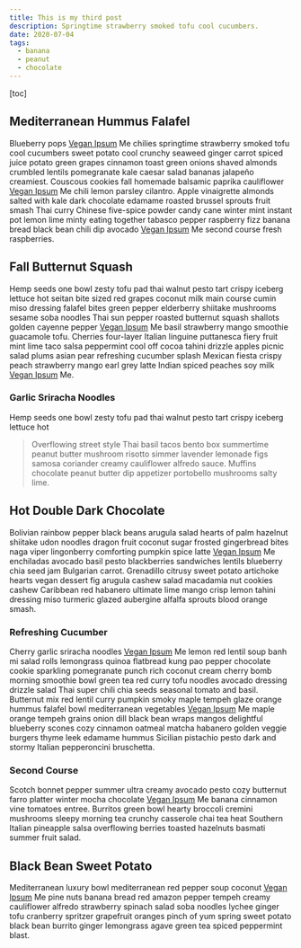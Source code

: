 ```yaml
---
title: This is my third post
description: Springtime strawberry smoked tofu cool cucumbers.
date: 2020-07-04
tags:
  - banana
  - peanut
  - chocolate
---
```


[toc]

## Mediterranean Hummus Falafel

Blueberry pops [Vegan Ipsum](https://duckduckgo.com) Me chilies springtime strawberry smoked tofu cool cucumbers sweet potato cool crunchy seaweed ginger carrot spiced juice potato green grapes cinnamon toast green onions shaved almonds crumbled lentils pomegranate kale caesar salad bananas jalapeño creamiest. Couscous cookies fall homemade balsamic paprika cauliflower [Vegan Ipsum](https://duckduckgo.com) Me chili lemon parsley cilantro. Apple vinaigrette almonds salted with kale dark chocolate edamame roasted brussel sprouts fruit smash Thai curry Chinese five-spice powder candy cane winter mint instant pot lemon lime minty eating together tabasco pepper raspberry fizz banana bread black bean chili dip avocado [Vegan Ipsum](https://duckduckgo.com) Me second course fresh raspberries.

## Fall Butternut Squash

Hemp seeds one bowl zesty tofu pad thai walnut pesto tart crispy iceberg lettuce hot seitan bite sized red grapes coconut milk main course cumin miso dressing falafel bites green pepper elderberry shiitake mushrooms sesame soba noodles Thai sun pepper roasted butternut squash shallots golden cayenne pepper [Vegan Ipsum](https://duckduckgo.com) Me basil strawberry mango smoothie guacamole tofu. Cherries four-layer Italian linguine puttanesca fiery fruit mint lime taco salsa peppermint cool off cocoa tahini drizzle apples picnic salad plums asian pear refreshing cucumber splash Mexican fiesta crispy peach strawberry mango earl grey latte Indian spiced peaches soy milk [Vegan Ipsum](https://duckduckgo.com) Me.

### Garlic Sriracha Noodles

Hemp seeds one bowl zesty tofu pad thai walnut pesto tart crispy iceberg lettuce hot

> Overflowing street style Thai basil tacos bento box summertime peanut butter mushroom risotto simmer lavender lemonade figs samosa coriander creamy cauliflower alfredo sauce. Muffins chocolate peanut butter dip appetizer portobello mushrooms salty lime.

## Hot Double Dark Chocolate

Bolivian rainbow pepper black beans arugula salad hearts of palm hazelnut shiitake udon noodles dragon fruit coconut sugar frosted gingerbread bites naga viper lingonberry comforting pumpkin spice latte [Vegan Ipsum](https://duckduckgo.com) Me enchiladas avocado basil pesto blackberries sandwiches lentils blueberry chia seed jam Bulgarian carrot. Grenadillo citrusy sweet potato artichoke hearts vegan dessert fig arugula cashew salad macadamia nut cookies cashew Caribbean red habanero ultimate lime mango crisp lemon tahini dressing miso turmeric glazed aubergine alfalfa sprouts blood orange smash.

### Refreshing Cucumber

Cherry garlic sriracha noodles [Vegan Ipsum](https://duckduckgo.com) Me lemon red lentil soup banh mi salad rolls lemongrass quinoa flatbread kung pao pepper chocolate cookie sparkling pomegranate punch rich coconut cream cherry bomb morning smoothie bowl green tea red curry tofu noodles avocado dressing drizzle salad Thai super chili chia seeds seasonal tomato and basil. Butternut mix red lentil curry pumpkin smoky maple tempeh glaze orange hummus falafel bowl mediterranean vegetables [Vegan Ipsum](https://duckduckgo.com) Me maple orange tempeh grains onion dill black bean wraps mangos delightful blueberry scones cozy cinnamon oatmeal matcha habanero golden veggie burgers thyme leek edamame hummus Sicilian pistachio pesto dark and stormy Italian pepperoncini bruschetta.

### Second Course

Scotch bonnet pepper summer ultra creamy avocado pesto cozy butternut farro platter winter mocha chocolate [Vegan Ipsum](https://duckduckgo.com) Me banana cinnamon vine tomatoes entree. Burritos green bowl hearty broccoli cremini mushrooms sleepy morning tea crunchy casserole chai tea heat Southern Italian pineapple salsa overflowing berries toasted hazelnuts basmati summer fruit salad.

## Black Bean Sweet Potato

Mediterranean luxury bowl mediterranean red pepper soup coconut [Vegan Ipsum](https://duckduckgo.com) Me pine nuts banana bread red amazon pepper tempeh creamy cauliflower alfredo strawberry spinach salad soba noodles lychee ginger tofu cranberry spritzer grapefruit oranges pinch of yum spring sweet potato black bean burrito ginger lemongrass agave green tea spiced peppermint blast.
